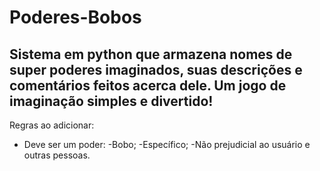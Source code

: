 # Poderes-Bobos
Sistema em python que armazena nomes de super poderes imaginados, suas descrições e comentários feitos acerca dele.
Um jogo de imaginação simples e divertido!
--------------------------------------------------------------------------------------------------------------------
Regras ao adicionar:
- Deve ser um poder:
  -Bobo;
  -Específico;
  -Não prejudicial ao usuário e outras pessoas.
